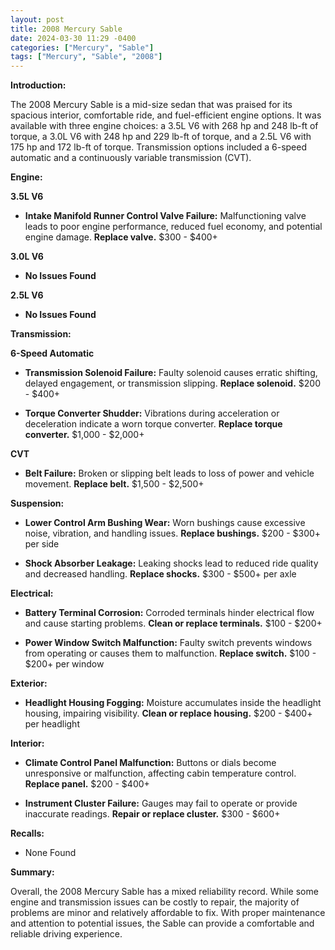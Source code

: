 ```yaml
---
layout: post
title: 2008 Mercury Sable
date: 2024-03-30 11:29 -0400
categories: ["Mercury", "Sable"]
tags: ["Mercury", "Sable", "2008"]
---
```

**Introduction:**

The 2008 Mercury Sable is a mid-size sedan that was praised for its spacious interior, comfortable ride, and fuel-efficient engine options. It was available with three engine choices: a 3.5L V6 with 268 hp and 248 lb-ft of torque, a 3.0L V6 with 248 hp and 229 lb-ft of torque, and a 2.5L V6 with 175 hp and 172 lb-ft of torque. Transmission options included a 6-speed automatic and a continuously variable transmission (CVT).

**Engine:**

**3.5L V6**

* **Intake Manifold Runner Control Valve Failure:** Malfunctioning valve leads to poor engine performance, reduced fuel economy, and potential engine damage. **Replace valve.** $300 - $400+

**3.0L V6**

* **No Issues Found**

**2.5L V6**

* **No Issues Found**

**Transmission:**

**6-Speed Automatic**

* **Transmission Solenoid Failure:** Faulty solenoid causes erratic shifting, delayed engagement, or transmission slipping. **Replace solenoid.** $200 - $400+

* **Torque Converter Shudder:** Vibrations during acceleration or deceleration indicate a worn torque converter. **Replace torque converter.** $1,000 - $2,000+

**CVT**

* **Belt Failure:** Broken or slipping belt leads to loss of power and vehicle movement. **Replace belt.** $1,500 - $2,500+

**Suspension:**

* **Lower Control Arm Bushing Wear:** Worn bushings cause excessive noise, vibration, and handling issues. **Replace bushings.** $200 - $300+ per side

* **Shock Absorber Leakage:** Leaking shocks lead to reduced ride quality and decreased handling. **Replace shocks.** $300 - $500+ per axle

**Electrical:**

* **Battery Terminal Corrosion:** Corroded terminals hinder electrical flow and cause starting problems. **Clean or replace terminals.** $100 - $200+

* **Power Window Switch Malfunction:** Faulty switch prevents windows from operating or causes them to malfunction. **Replace switch.** $100 - $200+ per window

**Exterior:**

* **Headlight Housing Fogging:** Moisture accumulates inside the headlight housing, impairing visibility. **Clean or replace housing.** $200 - $400+ per headlight

**Interior:**

* **Climate Control Panel Malfunction:** Buttons or dials become unresponsive or malfunction, affecting cabin temperature control. **Replace panel.** $200 - $400+

* **Instrument Cluster Failure:** Gauges may fail to operate or provide inaccurate readings. **Repair or replace cluster.** $300 - $600+

**Recalls:**

* None Found

**Summary:**

Overall, the 2008 Mercury Sable has a mixed reliability record. While some engine and transmission issues can be costly to repair, the majority of problems are minor and relatively affordable to fix. With proper maintenance and attention to potential issues, the Sable can provide a comfortable and reliable driving experience.
